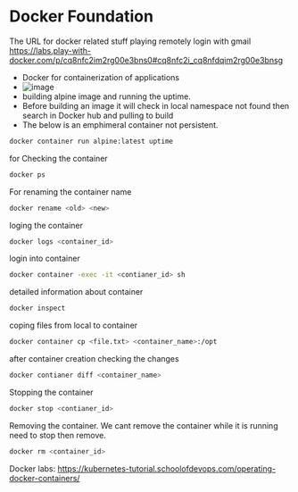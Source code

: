 # Docker Foundation
The URL for docker related stuff playing remotely login with gmail
https://labs.play-with-docker.com/p/cq8nfc2im2rg00e3bns0#cq8nfc2i_cq8nfdqim2rg00e3bnsg
- Docker for containerization of applications
- ![image](https://github.com/user-attachments/assets/e7ddcec4-8c3e-4646-ba2a-f10d9ae7dcfe)
- building alpine image and running the uptime.
- Before building an image it will check in local namespace not found then search in Docker hub and pulling to build
- The below is an emphimeral container not persistent.
```sh
docker container run alpine:latest uptime
```
for Checking the container
```sh
docker ps
```
For renaming the container name
```sh
docker rename <old> <new>
```
loging the container
```sh
docker logs <container_id>
```
login into container
```sh
docker container -exec -it <contianer_id> sh
```

detailed information about container
```sh
docker inspect
```
coping files from local to container
```sh
docker container cp <file.txt> <container_name>:/opt
```
after container creation checking the changes
```sh
docker contianer diff <container_name>
```
Stopping the container
```sh
docker stop <contianer_id>
```
Removing the container. We cant remove the container while it is running need to stop then remove. 
```sh
docker rm <container_id>
```
Docker labs:
https://kubernetes-tutorial.schoolofdevops.com/operating-docker-containers/
















